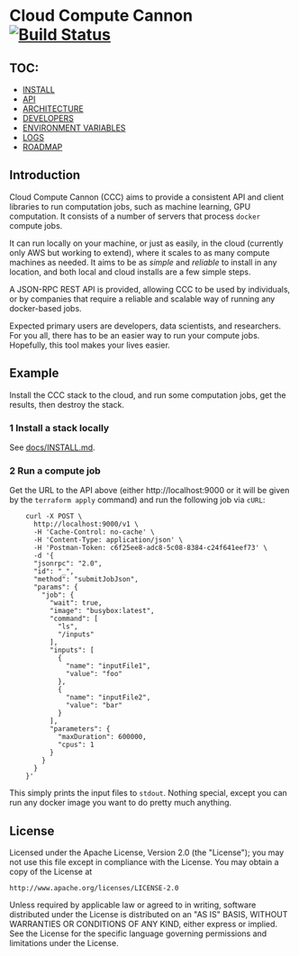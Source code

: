 # Cloud Compute Cannon [![Build Status](https://travis-ci.org/dionjwa/cloud-compute-cannon.svg?branch=master)](https://travis-ci.org/dionjwa/cloud-compute-cannon)

## TOC:
 - [INSTALL](docs/INSTALL.md)
 - [API](docs/API.md)
 - [ARCHITECTURE](docs/ARCHITECTURE.md)
 - [DEVELOPERS](docs/DEVELOPERS.md)
 - [ENVIRONMENT VARIABLES](src/haxe/ccc/compute/shared/ServerConfig.hx)
 - [LOGS](docs/LOGS.md)
 - [ROADMAP](docs/ROADMAP.md)

## Introduction

Cloud Compute Cannon (CCC) aims to provide a consistent API and client libraries to run computation jobs, such as machine learning, GPU computation. It consists of a number of servers that process `docker` compute jobs.

It can run locally on your machine, or just as easily, in the cloud (currently only AWS but working to extend), where it scales to as many compute machines as needed. It aims to be as *simple* and *reliable* to install in any location, and both local and cloud installs are a few simple steps.

A JSON-RPC REST API is provided, allowing CCC to be used by individuals, or by companies that require a reliable and scalable way of running any docker-based jobs.

Expected primary users are developers, data scientists, and researchers. For you all, there has to be an easier way to run your compute jobs. Hopefully, this tool makes your lives easier.

## Example

Install the CCC stack to the cloud, and run some computation jobs, get the results, then destroy the stack.

### 1 Install a stack locally

See [docs/INSTALL.md](docs/INSTALL.md).

### 2 Run a compute job

Get the URL to the API above (either http://localhost:9000 or it will be given by the `terraform apply` command) and run the following job via `cURL`:

```
	curl -X POST \
	  http://localhost:9000/v1 \
	  -H 'Cache-Control: no-cache' \
	  -H 'Content-Type: application/json' \
	  -H 'Postman-Token: c6f25ee8-adc8-5c08-8384-c24f641eef73' \
	  -d '{
	  "jsonrpc": "2.0",
	  "id": "_",
	  "method": "submitJobJson",
	  "params": {
	    "job": {
	      "wait": true,
	      "image": "busybox:latest",
	      "command": [
	        "ls",
	        "/inputs"
	      ],
	      "inputs": [
	        {
	          "name": "inputFile1",
	          "value": "foo"
	        },
	        {
	          "name": "inputFile2",
	          "value": "bar"
	        }
	      ],
	      "parameters": {
	        "maxDuration": 600000,
	        "cpus": 1
	      }
	    }
	  }
	}'
```

This simply prints the input files to `stdout`. Nothing special, except you can run any docker image you want to do pretty much anything.


## License

Licensed under the Apache License, Version 2.0 (the "License");
you may not use this file except in compliance with the License.
You may obtain a copy of the License at

    http://www.apache.org/licenses/LICENSE-2.0

Unless required by applicable law or agreed to in writing, software
distributed under the License is distributed on an "AS IS" BASIS,
WITHOUT WARRANTIES OR CONDITIONS OF ANY KIND, either express or implied.
See the License for the specific language governing permissions and
limitations under the License.
